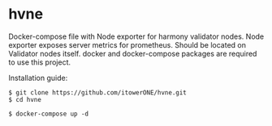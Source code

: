 # hvne

Docker-compose file with Node exporter for harmony validator nodes.
Node exporter exposes server metrics for prometheus.
Should be located on Validator nodes itself.
docker and docker-compose packages are required to use this project.

Installation guide:

```
$ git clone https://github.com/itowerONE/hvne.git
$ cd hvne
```

```
$ docker-compose up -d
```

